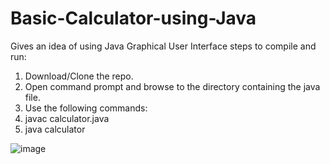 # Basic-Calculator-using-Java
Gives an idea of using Java Graphical User Interface
steps to compile and run:
1) Download/Clone the repo.
2) Open command prompt and browse to the directory containing the java file.
3) Use the following commands:
4) javac calculator.java
5) java calculator


![image](https://github.com/Yateesh96/Basic-Calculator-using-Java/assets/112811485/d5793956-e456-4ca4-a27d-dcec66b29430)
